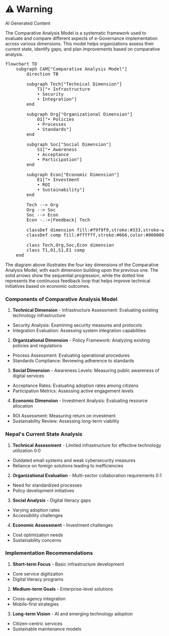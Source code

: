 <div class="warning"><h1>⚠️ Warning</h1><span>AI Generated Content</span></div>


The Comparative Analysis Model is a systematic framework used to evaluate and compare different aspects of e-Governance implementation across various dimensions. This model helps organizations assess their current state, identify gaps, and plan improvements based on comparative analysis.

<pre class="mermaid">
flowchart TD
    subgraph CAM["Comparative Analysis Model"]
        direction TB
        
        subgraph Tech["Technical Dimension"]
            T1["• Infrastructure
            • Security
            • Integration"]
        end
        
        subgraph Org["Organizational Dimension"]
            O1["• Policies
            • Processes
            • Standards"]
        end
        
        subgraph Soc["Social Dimension"]
            S1["• Awareness
            • Acceptance
            • Participation"]
        end
        
        subgraph Econ["Economic Dimension"]
            E1["• Investment
            • ROI
            • Sustainability"]
        end
        
        Tech --> Org
        Org --> Soc
        Soc --> Econ
        Econ -.->|Feedback| Tech
        
        classDef dimension fill:#f9f9f9,stroke:#333,stroke-width:2px,color:#000000
        classDef comp fill:#ffffff,stroke:#666,color:#000000
        
        class Tech,Org,Soc,Econ dimension
        class T1,O1,S1,E1 comp
    end
</pre>

The diagram above illustrates the four key dimensions of the Comparative Analysis Model, with each dimension building upon the previous one. The solid arrows show the sequential progression, while the dotted line represents the continuous feedback loop that helps improve technical initiatives based on economic outcomes.

### Components of Comparative Analysis Model

1. **Technical Dimension**  - Infrastructure Assessment: Evaluating existing technology infrastructure
  - Security Analysis: Examining security measures and protocols
  - Integration Evaluation: Assessing system integration capabilities


2. **Organizational Dimension**  - Policy Framework: Analyzing existing policies and regulations
  - Process Assessment: Evaluating operational procedures
  - Standards Compliance: Reviewing adherence to standards


3. **Social Dimension**  - Awareness Levels: Measuring public awareness of digital services
  - Acceptance Rates: Evaluating adoption rates among citizens
  - Participation Metrics: Assessing active engagement levels


4. **Economic Dimension**  - Investment Analysis: Evaluating resource allocation
  - ROI Assessment: Measuring return on investment
  - Sustainability Review: Assessing long-term viability



### Nepal's Current State Analysis

1. **Technical Assessment**  - Limited infrastructure for effective technology utilization 0:0
  - Outdated email systems and weak cybersecurity measures
  - Reliance on foreign solutions leading to inefficiencies


2. **Organizational Evaluation**  - Multi-sector collaboration requirements 0:1
  - Need for standardized processes
  - Policy development initiatives


3. **Social Analysis**  - Digital literacy gaps
  - Varying adoption rates
  - Accessibility challenges


4. **Economic Assessment**  - Investment challenges
  - Cost optimization needs
  - Sustainability concerns



### Implementation Recommendations

1. **Short-term Focus**  - Basic infrastructure development
  - Core service digitization
  - Digital literacy programs


2. **Medium-term Goals**  - Enterprise-level solutions
  - Cross-agency integration
  - Mobile-first strategies


3. **Long-term Vision**  - AI and emerging technology adoption
  - Citizen-centric services
  - Sustainable maintenance models


